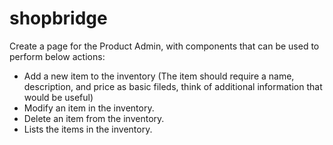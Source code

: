 # shopbridge

Create a page for the Product Admin, with components that can be used to perform below actions:
- Add a new item to the inventory (The item should require a name, description, and price as basic fileds,
think of additional information that would be useful)
- Modify an item in the inventory.
- Delete an item from the inventory.
- Lists the items in the inventory.

